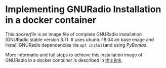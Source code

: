 # Implementing GNURadio Installation in a docker container

 This _dockerfile_ is an image file of complete GNURadio installation (GNURadio stable version 3.7). It uses  ubuntu:18.04 an base image and install GNURadio dependencies via `apt install`and using _PyBombs_.  

More informatio and full steps to achieve this installation image of GNURadio in a docker container is described in [this link]().
